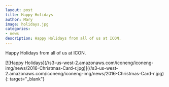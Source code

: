 ```yaml
---
layout: post
title: Happy Holidays
author: Mary
image: holidays.jpg
categories:
- news
description: Happy Holidays from all of us at ICON.
---
```

Happy Holidays from all of us at ICON.

<span class="image fit">
[![Happy Holidays](//s3-us-west-2.amazonaws.com/iconeng/iconeng-img/news/2016-Christmas-Card-r.jpg)](//s3-us-west-2.amazonaws.com/iconeng/iconeng-img/news/2016-Christmas-Card-r.jpg){: target="_blank"}
</span>
